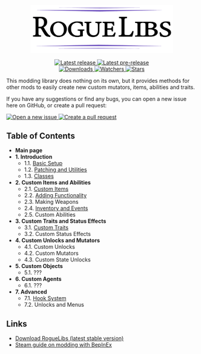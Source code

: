 <div align="center">
  <p>
    <img src="./img/RogueLibs.png" width=75% alt="RogueLibs"/>
  </p>
  <p>
    <a href="https://github.com/Abbysssal/RogueLibs/releases/latest">
      <img src="https://img.shields.io/github/v/release/Abbysssal/RogueLibs?label=Latest%20release&style=for-the-badge&logo=github" alt="Latest release"/>
    </a>
    <a href="https://github.com/Abbysssal/RogueLibs/releases">
      <img src="https://img.shields.io/github/v/release/Abbysssal/RogueLibs?include_prereleases&label=Latest%20pre-release&style=for-the-badge&logo=github" alt="Latest pre-release"/>
    </a>
    <br/>
    <a href="https://github.com/Abbysssal/RogueLibs/releases">
      <img src="https://img.shields.io/github/downloads/Abbysssal/RogueLibs/total?label=Downloads&style=for-the-badge" alt="Downloads"/>
    </a>
    <a href="https://github.com/Abbysssal/RogueLibs/subscription">
      <img src="https://img.shields.io/github/watchers/Abbysssal/RogueLibs?color=green&label=Watchers&style=for-the-badge" alt="Watchers"/>
    </a>
    <a href="https://github.com/Abbysssal/RogueLibs/stargazers">
      <img src="https://img.shields.io/github/stars/Abbysssal/RogueLibs?color=green&label=Stars&style=for-the-badge" alt="Stars"/>
    </a>
  </p>
</div>

This modding library does nothing on its own, but it provides methods for other mods to easily create new custom mutators, items, abilities and traits.

If you have any suggestions or find any bugs, you can open a new issue here on GitHub, or create a pull request:

<div>
  <a href="https://github.com/Abbysssal/RogueLibs/issues/new/choose">
    <img src="https://img.shields.io/github/issues/Abbysssal/RogueLibs?color=green&label=Issues&logo=github&style=for-the-badge" alt="Open a new issue"/>
  </a>
  <a href="https://github.com/Abbysssal/RogueLibs/compare">
    <img src="https://img.shields.io/github/issues-pr/Abbysssal/RogueLibs?color=green&logo=github&style=for-the-badge" alt="Create a pull request"/>
  </a>
</div>

## Table of Contents ##

- **Main page**
- **1. Introduction**
  - 1.1. [Basic Setup](./md/1.1-Basic-Setup.md)
  - 1.2. [Patching and Utilities](./md/1.2-Patching-and-Utilities.md)
  - 1.3. [Classes](./md/1.3-Classes.md)
- **2. Custom Items and Abilities**
  - 2.1. [Custom Items](./md/2.1-Custom-Items.md)
  - 2.2. [Adding Functionality](./md/2.2-Adding-Functionality.md)
  - 2.3. Making Weapons
  - 2.4. [Inventory and Events](./md/2.4-Inventory-and-Events.md)
  - 2.5. Custom Abilities
- **3. Custom Traits and Status Effects**
  - 3.1. [Custom Traits](./md/3.1-Custom-Traits.md)
  - 3.2. Custom Status Effects
- **4. Custom Unlocks and Mutators**
  - 4.1. Custom Unlocks
  - 4.2. Custom Mutators
  - 4.3. Custom State Unlocks
- **5. Custom Objects**
  - 5.1. ???
- **6. Custom Agents**
  - 6.1. ???
- **7. Advanced**
  - 7.1. [Hook System](./md/7.1-Hook-System.md)
  - 7.2. Unlocks and Menus

## Links ##
- [Download RogueLibs (latest stable version)](https://github.com/Abbysssal/RogueLibs/releases/latest)
- [Steam guide on modding with BepInEx](https://steamcommunity.com/sharedfiles/filedetails/?id=2106187116)